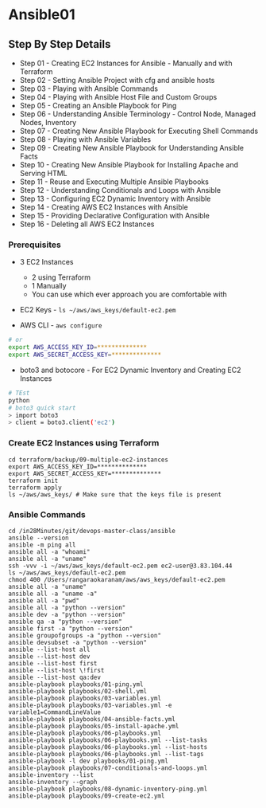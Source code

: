 # Ansible01

## Step By Step Details
- Step 01 - Creating EC2 Instances for Ansible - Manually and with Terraform
- Step 02 - Setting Ansible Project with cfg and ansible hosts
- Step 03 - Playing with Ansible Commands
- Step 04 - Playing with Ansible Host File and Custom Groups
- Step 05 - Creating an Ansible Playbook for Ping
- Step 06 - Understanding Ansible Terminology - Control Node, Managed Nodes, Inventory
- Step 07 - Creating New Ansible Playbook for Executing Shell Commands
- Step 08 - Playing with Ansible Variables
- Step 09 - Creating New Ansible Playbook for Understanding Ansible Facts
- Step 10 - Creating New Ansible Playbook for Installing Apache and Serving HTML
- Step 11 - Reuse and Executing Multiple Ansible Playbooks
- Step 12 - Understanding Conditionals and Loops with Ansible
- Step 13 - Configuring EC2 Dynamic Inventory with Ansible
- Step 14 - Creating AWS EC2 Instances with Ansible
- Step 15 - Providing Declarative Configuration with Ansible
- Step 16 - Deleting all AWS EC2 Instances

### Prerequisites
- 3 EC2 Instances 
    - 2 using Terraform
    - 1 Manually
    - You can use which ever approach you are comfortable with

- EC2 Keys - `ls ~/aws/aws_keys/default-ec2.pem`

- AWS CLI - `aws configure`
```sh
# or
export AWS_ACCESS_KEY_ID=**************
export AWS_SECRET_ACCESS_KEY=**************
```

- boto3 and botocore - For EC2 Dynamic Inventory and Creating EC2 Instances
```sh
# TEst
python
# boto3 quick start
> import boto3
> client = boto3.client('ec2')
```

### Create EC2 Instances using Terraform

```
cd terraform/backup/09-multiple-ec2-instances
export AWS_ACCESS_KEY_ID=**************
export AWS_SECRET_ACCESS_KEY=**************
terraform init
terraform apply
ls ~/aws/aws_keys/ # Make sure that the keys file is present
```

### Ansible Commands

```
cd /in28Minutes/git/devops-master-class/ansible 
ansible --version
ansible -m ping all
ansible all -a "whoami"
ansible all -a "uname"
ssh -vvv -i ~/aws/aws_keys/default-ec2.pem ec2-user@3.83.104.44
ls ~/aws/aws_keys/default-ec2.pem
chmod 400 /Users/rangaraokaranam/aws/aws_keys/default-ec2.pem
ansible all -a "uname"
ansible all -a "uname -a"
ansible all -a "pwd"
ansible all -a "python --version"
ansible dev -a "python --version"
ansible qa -a "python --version"
ansible first -a "python --version"
ansible groupofgroups -a "python --version"
ansible devsubset -a "python --version"
ansible --list-host all
ansible --list-host dev
ansible --list-host first
ansible --list-host \!first
ansible --list-host qa:dev
ansible-playbook playbooks/01-ping.yml
ansible-playbook playbooks/02-shell.yml 
ansible-playbook playbooks/03-variables.yml 
ansible-playbook playbooks/03-variables.yml -e variable1=CommandLineValue
ansible-playbook playbooks/04-ansible-facts.yml 
ansible-playbook playbooks/05-install-apache.yml 
ansible-playbook playbooks/06-playbooks.yml 
ansible-playbook playbooks/06-playbooks.yml --list-tasks
ansible-playbook playbooks/06-playbooks.yml --list-hosts
ansible-playbook playbooks/06-playbooks.yml --list-tags
ansible-playbook -l dev playbooks/01-ping.yml
ansible-playbook playbooks/07-conditionals-and-loops.yml 
ansible-inventory --list
ansible-inventory --graph
ansible-playbook playbooks/08-dynamic-inventory-ping.yml 
ansible-playbook playbooks/09-create-ec2.yml 

```
